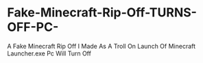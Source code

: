# Fake-Minecraft-Rip-Off-TURNS-OFF-PC-
A Fake Minecraft Rip Off I Made As A Troll On Launch Of Minecraft Launcher.exe Pc Will Turn Off
